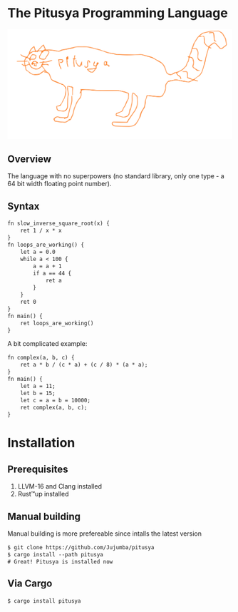 # The Pitusya Programming Language

<p align="center">
  <img src="dont-readme/PITUSYA.svg" alt="(=^･ω･^=)"/>
</p>


## Overview
The language with no superpowers (no standard library, only one type - a 64 bit width floating point number).

## Syntax
```pitusya
fn slow_inverse_square_root(x) {
    ret 1 / x * x
}
fn loops_are_working() {
    let a = 0.0
    while a < 100 {
        a = a + 1
        if a == 44 {
            ret a
        }
    }
    ret 0
}
fn main() {
    ret loops_are_working()
}
```

A bit complicated example:
```pitusya
fn complex(a, b, c) {
    ret a * b / (c * a) + (c / 8) * (a * a);
}
fn main() {
    let a = 11;
    let b = 15;
    let c = a = b = 10000;
    ret complex(a, b, c);
}
```

# Installation
## Prerequisites 
1. LLVM-16 and Clang installed
2. Rust™up installed

## Manual building
Manual building is more prefereable since intalls the latest version
```shell
$ git clone https://github.com/Jujumba/pitusya
$ cargo install --path pitusya
# Great! Pitusya is installed now 
```

## Via Cargo
```shell
$ cargo install pitusya
```